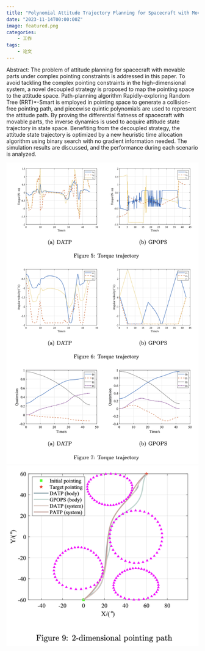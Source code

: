 ```yaml
---
title: "Polynomial Attitude Trajectory Planning for Spacecraft with Movable Parts Using Decoupled Strategy"
date: "2023-11-14T00:00:00Z"
image: featured.png
categories:
    - 工作
tags:
    - 论文
---
```


Abstract: The problem of attitude planning for spacecraft with movable parts under complex pointing constraints is addressed in this paper. To avoid tackling the complex pointing constraints in the high-dimensional system, a novel decoupled strategy is proposed to map the pointing space to the attitude space. Path-planning algorithm Rapidly-exploring Random Tree (RRT)*-Smart is employed in pointing space to generate a collision-free pointing path, and piecewise quintic polynomials are used to represent the attitude path. By proving the differential flatness of spacecraft with movable parts, the inverse dynamics is used to acquire attitude state trajectory in state space. Benefiting from the decoupled strategy, the attitude state trajectory is optimized by a new heuristic time allocation algorithm using binary search with no gradient information needed. The simulation results are discussed, and the performance during each scenario is analyzed.

![力矩轨迹](traj.png)
![姿态规划路径比较](path_compare.png)

